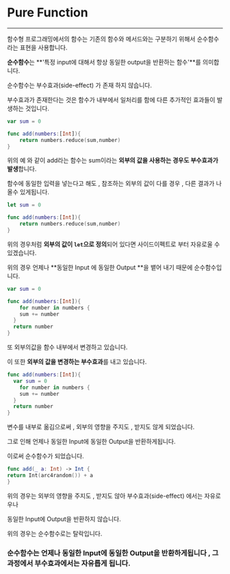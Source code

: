 # Pure Function

---

함수형 프로그래밍에서의 함수는 기존의 함수와 메서드와는 구분하기 위해서 순수함수라는 표현을 사용합니다.

**순수함수**는 **'특정 input에 대해서 항상 동일한 output을 반환하는 함수'**를 의미합니다.

순수함수는 부수효과(side-effect) 가 존재 하지 않습니다.

부수효과가 존재한다는 것은  함수가 내부에서 일처리를 함에 다른 추가적인 효과들이 발생하는 것입니다.

```swift
var sum = 0

func add(numbers:[Int]){
	return numbers.reduce(sum,number)
}

```

위의 예 와 같이 add라는 함수는 sum이라는 **외부의 값을 사용하는 경우도 부수효과가 발생**합니다.

함수에 동일한 입력을 넣는다고 해도 , 참조하는 외부의 값이 다를 경우 , 다른 결과가 나올수 있게됩니다.

```swift
let sum = 0

func add(numbers:[Int]){
	return numbers.reduce(sum,number)
}
```

위의 경우처럼 **외부의 값이 `let`으로 정의**되어 있다면 사이드이펙트로 부터 자유로울 수 있겠습니다.

위의 경우 언제나 **동일한 Input 에 동일한 Output **을 뱉어 내기 때문에 순수함수입니다.

```swift
var sum = 0

func add(numbers:[Int]){
	for number in numbers {
    sum += number
  }
  return number 
}
```

또 외부의값을 함수 내부에서 변경하고 있습니다.

이 또한 **외부의 값을 변경하는 부수효과**를 내고 있습니다.

```swift
func add(numbers:[Int]){
  var sum = 0 
	for number in numbers {
    sum += number
  }
  return number 
}
```

변수를 내부로 옮김으로써 , 외부의 영향을 주지도 , 받지도 않게 되었습니다.

그로 인해 언제나 동일한 Input에 동일한 Output을 반환하게됩니다.

 이로써 순수함수가 되었습니다.

```swift
func add(_ a: Int) -> Int {
return Int(arc4random()) + a
}
```

위의 경우는 외부의 영향을 주지도 , 받지도 않아 부수효과(side-effect) 에서는 자유로우나

동일한 Input에 Output을 반환하지 않습니다.

위의 경우는 순수함수로는 탈락입니다.



### 순수함수는  언제나 동일한 Input에 동일한 Output을 반환하게됩니다 , 그 과정에서 부수효과에서는 자유롭게 됩니다.

